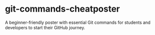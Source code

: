 # git-commands-cheatposter
A beginner-friendly poster with essential Git commands for students and developers to start their GitHub journey.

